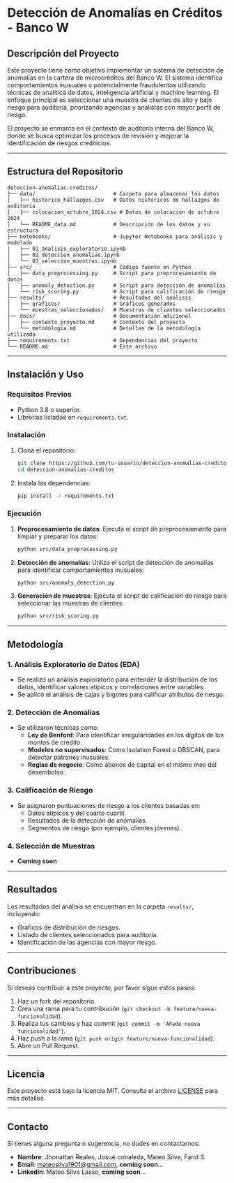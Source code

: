 # Detección de Anomalías en Créditos - Banco W

## Descripción del Proyecto
Este proyecto tiene como objetivo implementar un sistema de detección de anomalías en la cartera de microcréditos del Banco W. El sistema identifica comportamientos inusuales o potencialmente fraudulentos utilizando técnicas de analítica de datos, inteligencia artificial y machine learning. El enfoque principal es seleccionar una muestra de clientes de alto y bajo riesgo para auditoría, priorizando agencias y analistas con mayor perfil de riesgo.

El proyecto se enmarca en el contexto de auditoría interna del Banco W, donde se busca optimizar los procesos de revisión y mejorar la identificación de riesgos crediticios.

---

## Estructura del Repositorio

```
deteccion-anomalias-creditos/
├── data/                         # Carpeta para almacenar los datos
│   ├── historico_hallazgos.csv   # Datos históricos de hallazgos de auditoría
│   ├── colocacion_octubre_2024.csv # Datos de colocación de octubre 2024
│   └── README_data.md            # Descripción de los datos y su estructura
├── notebooks/                    # Jupyter Notebooks para análisis y modelado
│   ├── 01_analisis_exploratorio.ipynb
│   ├── 02_deteccion_anomalias.ipynb
│   └── 03_seleccion_muestras.ipynb
├── src/                          # Código fuente en Python
│   ├── data_preprocessing.py     # Script para preprocesamiento de datos
│   ├── anomaly_detection.py      # Script para detección de anomalías
│   └── risk_scoring.py           # Script para calificación de riesgo
├── results/                      # Resultados del análisis
│   ├── graficos/                 # Gráficos generados
│   └── muestras_seleccionadas/   # Muestras de clientes seleccionados
├── docs/                         # Documentación adicional
│   ├── contexto_proyecto.md      # Contexto del proyecto
│   └── metodologia.md            # Detalles de la metodología utilizada
├── requirements.txt              # Dependencias del proyecto
└── README.md                     # Este archivo
```

---

## Instalación y Uso

### Requisitos Previos
- Python 3.8 o superior.
- Librerías listadas en `requirements.txt`.

### Instalación
1. Clona el repositorio:
   ```bash
   git clone https://github.com/tu-usuario/deteccion-anomalias-creditos.git
   cd deteccion-anomalias-creditos
   ```
2. Instala las dependencias:
   ```bash
   pip install -r requirements.txt
   ```

### Ejecución
1. **Preprocesamiento de datos**:
   Ejecuta el script de preprocesamiento para limpiar y preparar los datos:
   ```bash
   python src/data_preprocessing.py
   ```
2. **Detección de anomalías**:
   Utiliza el script de detección de anomalías para identificar comportamientos inusuales:
   ```bash
   python src/anomaly_detection.py
   ```
3. **Generación de muestras**:
   Ejecuta el script de calificación de riesgo para seleccionar las muestras de clientes:
   ```bash
   python src/risk_scoring.py
   ```

---

## Metodología

### 1. Análisis Exploratorio de Datos (EDA)
- Se realizó un análisis exploratorio para entender la distribución de los datos, identificar valores atípicos y correlaciones entre variables.
- Se aplicó el análisis de cajas y bigotes para calificar atributos de riesgo.

### 2. Detección de Anomalías
- Se utilizaron técnicas como:
  - **Ley de Benford**: Para identificar irregularidades en los dígitos de los montos de crédito.
  - **Modelos no supervisados**: Como Isolation Forest o DBSCAN, para detectar patrones inusuales.
  - **Reglas de negocio**: Como abonos de capital en el mismo mes del desembolso.

### 3. Calificación de Riesgo
- Se asignaron puntuaciones de riesgo a los clientes basadas en:
  - Datos atípicos y del cuarto cuartil.
  - Resultados de la detección de anomalías.
  - Segmentos de riesgo (por ejemplo, clientes jóvenes).

### 4. Selección de Muestras
- **Coming soon**

---

## Resultados
Los resultados del análisis se encuentran en la carpeta `results/`, incluyendo:
- Gráficos de distribución de riesgos.
- Listado de clientes seleccionados para auditoría.
- Identificación de las agencias con mayor riesgo.

---

## Contribuciones
Si deseas contribuir a este proyecto, por favor sigue estos pasos:
1. Haz un fork del repositorio.
2. Crea una rama para tu contribución (`git checkout -b feature/nueva-funcionalidad`).
3. Realiza tus cambios y haz commit (`git commit -m 'Añade nueva funcionalidad'`).
4. Haz push a la rama (`git push origin feature/nueva-funcionalidad`).
5. Abre un Pull Request.

---

## Licencia
Este proyecto está bajo la licencia MIT. Consulta el archivo [LICENSE](LICENSE) para más detalles.

---

## Contacto
Si tienes alguna pregunta o sugerencia, no dudes en contactarnos:
- **Nombre**: Jhonattan Reales, Josué cobaleda, Mateo Silva, Farid S
- **Email**: mateosilva1901@gmail.com, **coming soon**...
- **LinkedIn**: Mateo Silva Lasso, **coming soon**...
